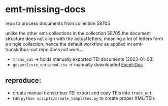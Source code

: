 # emt-missing-docs
repo to process documents from collection 58705

unlike the other emt-collections in the collection 58705 the document structure does not align with the actual letters, meaning a lot of letters form a single collection. hence the default workflow as applied int emt-transkribus-out repo does not work...

* `trans_out` -> holds manually exported TEI documents (2023-01-03)
* `gesamtliste_enriched.csv` -> manually downloaded [Excel-Doc](https://oeawacat.sharepoint.com/:x:/r/sites/ACDH-CH_p_EMT_FamiliensacheHandlungsspielraeumeEleonoraMagdalena/_layouts/15/Doc.aspx?sourcedoc=%7B5390DC86-717C-4D74-8888-77736AD54D1E%7D&file=Gesamtliste%20korrigiert_FINAL_E.xlsx&action=default&mobileredirect=true) 

## reproduce:

* create manual transkribus TEI export and copy TEIs into `trans_out`
* run `python scripts/create_templates.py` to create proper XML/TEIs
